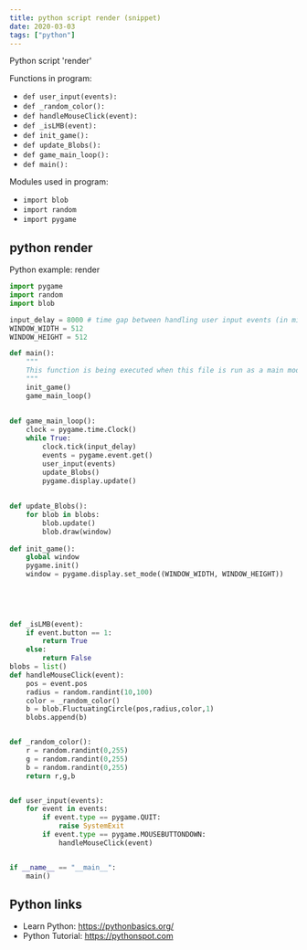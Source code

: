 ```yaml
---
title: python script render (snippet)
date: 2020-03-03
tags: ["python"]
---
```

Python script 'render'

Functions in program: 
* `def user_input(events):`
* `def _random_color():`
* `def handleMouseClick(event):`
* `def _isLMB(event):`
* `def init_game():`
* `def update_Blobs():`
* `def game_main_loop():`
* `def main():`

Modules used in program: 
* `import blob `
* `import random`
* `import pygame`

## python render

Python example: render

```python
import pygame
import random
import blob 

input_delay = 8000 # time gap between handling user input events (in miliseconds).
WINDOW_WIDTH = 512
WINDOW_HEIGHT = 512

def main():
    """
    This function is being executed when this file is run as a main module
    """
    init_game()
    game_main_loop()
    
    
def game_main_loop():
    clock = pygame.time.Clock()
    while True:
        clock.tick(input_delay)
        events = pygame.event.get()
        user_input(events)
        update_Blobs()
        pygame.display.update()
        
        
def update_Blobs():
    for blob in blobs:
        blob.update()   
        blob.draw(window)     
        
def init_game():
    global window
    pygame.init()
    window = pygame.display.set_mode((WINDOW_WIDTH, WINDOW_HEIGHT))
    


    
    
def _isLMB(event):
    if event.button == 1:
        return True
    else:
        return False
blobs = list()
def handleMouseClick(event):
    pos = event.pos
    radius = random.randint(10,100)
    color = _random_color()
    b = blob.FluctuatingCircle(pos,radius,color,1)
    blobs.append(b)


def _random_color():
    r = random.randint(0,255)
    g = random.randint(0,255)
    b = random.randint(0,255)
    return r,g,b


def user_input(events):
    for event in events:
        if event.type == pygame.QUIT:
            raise SystemExit
        if event.type == pygame.MOUSEBUTTONDOWN:
            handleMouseClick(event)


if __name__ == "__main__":
    main()

```

## Python links

- Learn Python: https://pythonbasics.org/
- Python Tutorial: https://pythonspot.com
